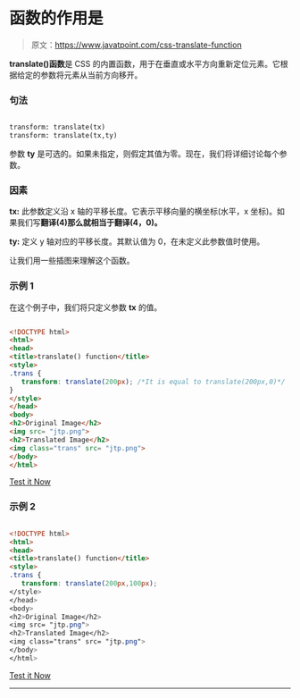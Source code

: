 # 函数的作用是

> 原文：<https://www.javatpoint.com/css-translate-function>

**translate()函数**是 CSS 的内置函数，用于在垂直或水平方向重新定位元素。它根据给定的参数将元素从当前方向移开。

### 句法

```html

transform: translate(tx)
transform: translate(tx,ty)

```

参数 **ty** 是可选的。如果未指定，则假定其值为零。现在，我们将详细讨论每个参数。

### 因素

**tx:** 此参数定义沿 x 轴的平移长度。它表示平移向量的横坐标(水平，x 坐标)。如果我们写**翻译(4)**那么就相当于**翻译(4，0)。**

**ty:** 定义 y 轴对应的平移长度。其默认值为 0，在未定义此参数值时使用。

让我们用一些插图来理解这个函数。

### 示例 1

在这个例子中，我们将只定义参数 **tx** 的值。

```html

<!DOCTYPE html>
<html>
<head>
<title>translate() function</title>
<style>
.trans {
   transform: translate(200px); /*It is equal to translate(200px,0)*/
}
</style>
</head>
<body>
<h2>Original Image</h2>
<img src= "jtp.png">
<h2>Translated Image</h2>
<img class="trans" src= "jtp.png">
</body>
</html>

```

[Test it Now](https://www.javatpoint.com/oprweb/test.jsp?filename=CSStranslate1)

### 示例 2

```html

<!DOCTYPE html>
<html>
<head>
<title>translate() function</title>
<style>
.trans {
   transform: translate(200px,100px); 
</style>
</head>
<body>
<h2>Original Image</h2>
<img src= "jtp.png">
<h2>Translated Image</h2>
<img class="trans" src= "jtp.png">
</body>
</html>

```

[Test it Now](https://www.javatpoint.com/oprweb/test.jsp?filename=CSStranslate2)

* * *